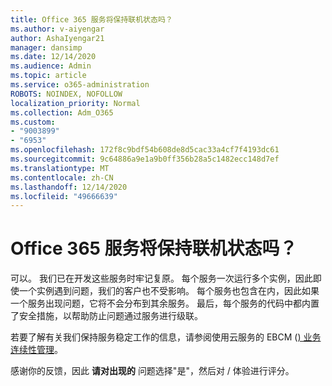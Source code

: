 ```yaml
---
title: Office 365 服务将保持联机状态吗？
ms.author: v-aiyengar
author: AshaIyengar21
manager: dansimp
ms.date: 12/14/2020
ms.audience: Admin
ms.topic: article
ms.service: o365-administration
ROBOTS: NOINDEX, NOFOLLOW
localization_priority: Normal
ms.collection: Adm_O365
ms.custom:
- "9003899"
- "6953"
ms.openlocfilehash: 172f8c9bdf54b608de8d5cac33a4cf7f4193dc61
ms.sourcegitcommit: 9c64886a9e1a9b0ff356b28a5c1482ecc148d7ef
ms.translationtype: MT
ms.contentlocale: zh-CN
ms.lasthandoff: 12/14/2020
ms.locfileid: "49666639"
---
```

# <a name="will-office-365-services-stay-online"></a>Office 365 服务将保持联机状态吗？

可以。 我们已在开发这些服务时牢记复原。 每个服务一次运行多个实例，因此即使一个实例遇到问题，我们的客户也不受影响。 每个服务也包含在内，因此如果一个服务出现问题，它将不会分布到其余服务。 最后，每个服务的代码中都内置了安全措施，以帮助防止问题通过服务进行级联。

若要了解有关我们保持服务稳定工作的信息，请参阅使用云服务的 EBCM ([) 业务连续性管理](https://go.microsoft.com/fwlink/?linkid=2124377)。

感谢你的反馈，因此 **请对出现的** 问题选择"是"，然后对 / 体验进行评分。